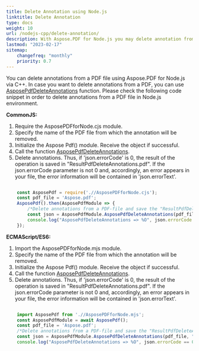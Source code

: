```yaml
---
title: Delete Annotation using Node.js
linktitle: Delete Annotation
type: docs
weight: 10
url: /nodejs-cpp/delete-annotation/
description: With Aspose.PDF for Node.js you may delete annotation from your PDF file.
lastmod: "2023-02-17"
sitemap:
    changefreq: "monthly"
    priority: 0.7
---
```


You can delete annotations from a PDF file using Aspose.PDF for Node.js via C++. In case you want to delete annotations from a PDF, you can use [AsposePdfDeleteAnnotations](https://reference.aspose.com/pdf/nodejs-cpp/organize/asposepdfdeleteannotations/) function. 
Please check the following code snippet in order to delete annotations from a PDF file in Node.js environment.

**CommonJS:**

1. Require the AsposePDFforNode.сjs module.
1. Specify the name of the PDF file from which the annotation will be removed.
1. Initialize the Aspose Pdf() module. Receive the object if successful.
1. Call the function [AsposePdfDeleteAnnotations](https://reference.aspose.com/pdf/nodejs-cpp/organize/asposepdfdeleteannotations/).
1. Delete annotations. Thus, if 'json.errorCode' is 0, the result of the operation is saved in "ResultPdfDeleteAnnotations.pdf". If the json.errorCode parameter is not 0 and, accordingly, an error appears in your file, the error information will be contained in 'json.errorText'.

```cjs

    const AsposePdf = require('.//AsposePDFforNode.cjs');
    const pdf_file = 'Aspose.pdf';
    AsposePdf().then(AsposePdfModule => {
        /*Delete annotations from a PDF-file and save the "ResultPdfDeleteAnnotations.pdf"*/
        const json = AsposePdfModule.AsposePdfDeleteAnnotations(pdf_file, "ResultPdfDeleteAnnotations.pdf");
        console.log("AsposePdfDeleteAnnotations => %O", json.errorCode == 0 ? json.fileNameResult : json.errorText);
    });
```

**ECMAScript/ES6:**

1. Import the AsposePDFforNode.mjs module.
1. Specify the name of the PDF file from which the annotation will be removed.
1. Initialize the Aspose Pdf() module. Receive the object if successful.
1. Call the function [AsposePdfDeleteAnnotations](https://reference.aspose.com/pdf/nodejs-cpp/organize/asposepdfdeleteannotations/).
1. Delete annotations. Thus, if 'json.errorCode' is 0, the result of the operation is saved in "ResultPdfDeleteAnnotations.pdf". If the json.errorCode parameter is not 0 and, accordingly, an error appears in your file, the error information will be contained in 'json.errorText'.

```mjs

    import AsposePdf from './/AsposePDFforNode.mjs';
    const AsposePdfModule = await AsposePdf();
    const pdf_file = 'Aspose.pdf';
    /*Delete annotations from a PDF-file and save the "ResultPdfDeleteAnnotations.pdf"*/
    const json = AsposePdfModule.AsposePdfDeleteAnnotations(pdf_file, "ResultPdfDeleteAnnotations.pdf");
    console.log("AsposePdfDeleteAnnotations => %O", json.errorCode == 0 ? json.fileNameResult : json.errorText);
```
